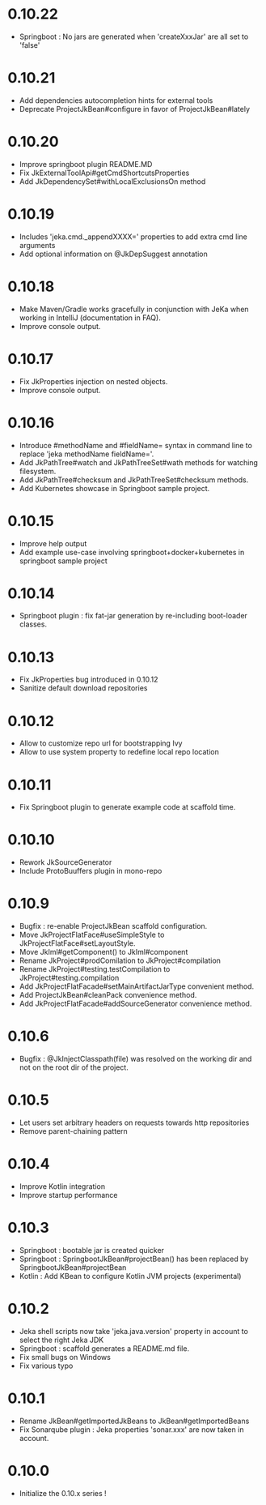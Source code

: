 # 0.10.22
- Springboot : No jars are generated when 'createXxxJar' are all set to 'false' 

# 0.10.21 
- Add dependencies autocompletion hints for external tools
- Deprecate ProjectJkBean#configure in favor of ProjectJkBean#lately

# 0.10.20
- Improve springboot plugin README.MD
- Fix JkExternalToolApi#getCmdShortcutsProperties 
- Add JkDependencySet#withLocalExclusionsOn method

# 0.10.19
- Includes 'jeka.cmd._appendXXXX=' properties to add extra cmd line arguments
- Add optional information on @JkDepSuggest annotation

# 0.10.18
- Make Maven/Gradle works gracefully in conjunction with JeKa when working in IntelliJ  (documentation in FAQ).
- Improve console output. 

# 0.10.17
- Fix JkProperties injection on nested objects.
- Improve console output.

# 0.10.16
- Introduce #methodName and #fieldName= syntax in command line to replace 'jeka methodName fieldName='.
- Add JkPathTree#watch and JkPathTreeSet#wath methods for watching filesystem.
- Add JkPathTree#checksum and JkPathTreeSet#checksum methods.
- Add Kubernetes showcase in Springboot sample project.

# 0.10.15
- Improve help output
- Add example use-case involving springboot+docker+kubernetes in springboot sample project

# 0.10.14
- Springboot plugin : fix fat-jar generation by re-including boot-loader classes.

# 0.10.13
- Fix JkProperties bug introduced in 0.10.12
- Sanitize default download repositories

# 0.10.12
- Allow to customize repo url for bootstrapping Ivy
- Allow to use system property to redefine local repo location

# 0.10.11
- Fix Springboot plugin to generate example code at scaffold time.

# 0.10.10
- Rework JkSourceGenerator
- Include ProtoBuuffers plugin in mono-repo

# 0.10.9
- Bugfix : re-enable ProjectJkBean scaffold configuration.
- Move JkProjectFlatFace#useSimpleStyle to JkProjectFlatFace#setLayoutStyle.
- Move JkIml#getComponent() to JkIml#component
- Rename JkProject#prodComilation to JkProject#compilation
- Rename JkProject#testing.testCompilation to JkProject#testing.compilation
- Add JkProjectFlatFacade#setMainArtifactJarType convenient method.
- Add ProjectJkBean#cleanPack convenience method.
- Add JkProjectFlatFacade#addSourceGenerator convenience method.

# 0.10.6 
- Bugfix : @JkInjectClasspath(file) was resolved on the working dir and not on the root dir of the project.

# 0.10.5 
- Let users set arbitrary headers on requests towards http repositories
- Remove parent-chaining pattern 

# 0.10.4
- Improve Kotlin integration
- Improve startup performance

# 0.10.3
- Springboot : bootable jar is created quicker
- Springboot : SpringbootJkBean#projectBean() has been replaced by SpringbootJkBean#projectBean
- Kotlin : Add KBean to configure Kotlin JVM projects (experimental)

# 0.10.2
- Jeka shell scripts now take 'jeka.java.version' property in account to select the right Jeka JDK
- Springboot : scaffold generates a README.md file.
- Fix small bugs on Windows
- Fix various typo

# 0.10.1
- Rename JkBean#getImportedJkBeans to JkBean#getImportedBeans
- Fix Sonarqube plugin : Jeka properties 'sonar.xxx' are now taken in account.

# 0.10.0
- Initialize the 0.10.x series !
